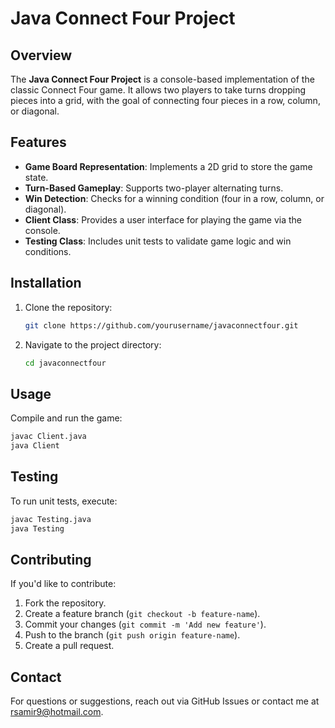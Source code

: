 # Java Connect Four Project

## Overview
The **Java Connect Four Project** is a console-based implementation of the classic Connect Four game. It allows two players to take turns dropping pieces into a grid, with the goal of connecting four pieces in a row, column, or diagonal.

## Features
- **Game Board Representation**: Implements a 2D grid to store the game state.
- **Turn-Based Gameplay**: Supports two-player alternating turns.
- **Win Detection**: Checks for a winning condition (four in a row, column, or diagonal).
- **Client Class**: Provides a user interface for playing the game via the console.
- **Testing Class**: Includes unit tests to validate game logic and win conditions.

## Installation
1. Clone the repository:
   ```sh
   git clone https://github.com/yourusername/javaconnectfour.git
   ```
2. Navigate to the project directory:
   ```sh
   cd javaconnectfour
   ```

## Usage
Compile and run the game:
```sh
javac Client.java
java Client
```

## Testing
To run unit tests, execute:
```sh
javac Testing.java
java Testing
```

## Contributing
If you'd like to contribute:
1. Fork the repository.
2. Create a feature branch (`git checkout -b feature-name`).
3. Commit your changes (`git commit -m 'Add new feature'`).
4. Push to the branch (`git push origin feature-name`).
5. Create a pull request.

## Contact
For questions or suggestions, reach out via GitHub Issues or contact me at rsamir9@hotmail.com.


